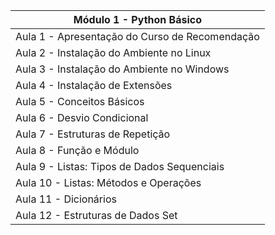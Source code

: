 
| **Módulo 1 - Python Básico**                     |
|--------------------------------------------------|
| Aula 1 - Apresentação do Curso de Recomendação   |
| Aula 2 - Instalação do Ambiente no Linux         |
| Aula 3 - Instalação do Ambiente no Windows       |
| Aula 4 - Instalação de Extensões                 |
| Aula 5 - Conceitos Básicos                       |
| Aula 6 - Desvio Condicional                      |
| Aula 7 - Estruturas de Repetição                 |
| Aula 8 - Função e Módulo                         |
| Aula 9 - Listas: Tipos de Dados Sequenciais      |
| Aula 10 - Listas: Métodos e Operações            |
| Aula 11 - Dicionários                            |
| Aula 12 - Estruturas de Dados Set                |
